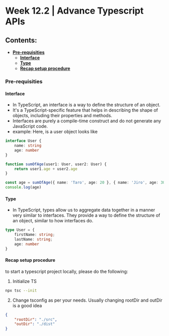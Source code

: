 # Week 12.2 | Advance Typescript APIs

## Contents:
- [**Pre-requisities**](#pre-requisities)
    - [**Interface**](#interface)
    - [**Type**](#type)
    - [**Recap setup procedure**](#recap-setup-procedure)

### Pre-requisities
#### Interface
- In TypeScript, an interface is a way to define the structure of an object.
- It's a TypeScript-specific feature that helps in describing the shape of objects, including their properties and methods.
- Interfaces are purely a compile-time construct and do not generate any JavaScript code.
- example: Here, is a user object looks like 

```ts
interface User {
	name: string
	age: number
}

function sumOfAge(user1: User, user2: User) {
	return user1.age + user2.age
}

const age = sumOfAge({ name: 'Taro', age: 20 }, { name: 'Jiro', age: 30 })
console.log(age)
```

#### Type
- In TypeScript, types allow us to aggregate data together in a manner very similar to interfaces. They provide a way to define the structure of an object, similar to how interfaces do.
```ts
type User = {
    firstName: string;
	lastName: string;
	age: number
}
```
#### Recap setup procedure
to start a typescript project locally, please do the following:
1. Initialize TS
```bash
npx tsc --init
```
2. Change tsconfig as per your needs. Usually changing rootDir and outDir is a good idea
```json
{
	"rootDir": "./src",
	"outDir": "./dist"
}
```